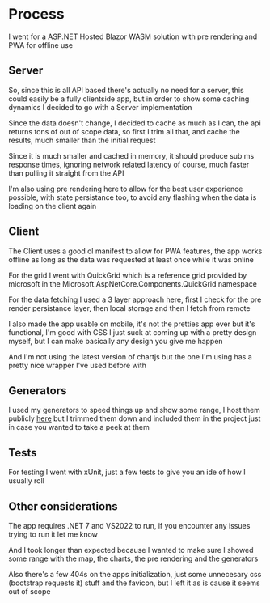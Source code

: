 # Process #

I went for a ASP.NET Hosted Blazor WASM solution with pre rendering and PWA for offline use

## Server ##

So, since this is all API based there's actually no need for a server, this could easily be a fully clientside app, but in order to show some caching dynamics I decided to go with a Server implementation

Since the data doesn't change, I decided to cache as much as I can, the api returns tons of out of scope data, so first I trim all that, and cache the results, much smaller than the initial request

Since it is much smaller and cached in memory, it should produce sub ms response times, ignoring network related latency of course, much faster than pulling it straight from the API

I'm also using pre rendering here to allow for the best user experience possible, with state persistance too, to avoid any flashing when the data is loading on the client again

## Client ##

The Client uses a good ol manifest to allow for PWA features, the app works offline as long as the data was requested at least once while it was online

For the grid I went with QuickGrid which is a reference grid provided by microsoft in the Microsoft.AspNetCore.Components.QuickGrid namespace

For the data fetching I used a 3 layer approach here, first I check for the pre render persistance layer, then local storage and then I fetch from remote

I also made the app usable on mobile, it's not the pretties app ever but it's functional, I'm good with CSS I just suck at coming up with a pretty design myself, but I can make basically any design you give me happen

And I'm not using the latest version of chartjs but the one I'm using has a pretty nice wrapper I've used before with

## Generators ##

I used my generators to speed things up and show some range, I host them publicly [here](https://pkgs.dev.azure.com/willinton006/WP/_packaging/WP/nuget/v3/index.json) but I trimmed them down and included them in the project just in case you wanted to take a peek at them

## Tests ##

For testing I went with xUnit, just a few tests to give you an ide of how I usually roll

## Other considerations ##

The app requires .NET 7 and VS2022 to run, if you encounter any issues trying to run it let me know

And I took longer than expected because I wanted to make sure I showed some range with the map, the charts, the pre rendering and the generators

Also there's a few 404s on the apps initialization, just some unnecesary css (bootstrap requests it) stuff and the favicon, but I left it as is cause it seems out of scope